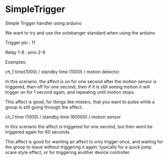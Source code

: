 # SimpleTrigger
Simple Trigger handler using arduino

We want to try and use the octobanger standard when using the arduino

Trigger pin : 11

Relay 1-8 : pins 2-9


Examples:


ch_1 time(1000) / standby time (1000) / motion detector. 

In this scenario, the affect is on for one second after the motion sensor is triggered, then off for one second, then if it is still seeing motion it will trigger on for 1 second again, and repeating until motion stops.

This affect is good, for things like misters, that you want to pulse while a group is still going through the effect.



ch_1 time (1000) / standby time (60000) / motion sensor

In this scenario the affect is triggered for one second, but then wont be triggered again for 60 seconds.

This affect is good for wanting an affect to only trigger once, and waiting for the group to leave without triggering it again. typically for a quick jump scare style effect, or for triggering another device controller.
